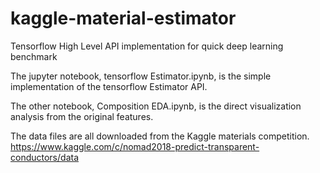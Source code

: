 # kaggle-material-estimator
Tensorflow High Level API implementation for quick deep learning benchmark

The jupyter notebook, tensorflow Estimator.ipynb, is the simple implementation of the tensorflow Estimator API. 

The other notebook, Composition EDA.ipynb, is the direct visualization analysis from the original features.

The data files are all downloaded from the Kaggle materials competition.
https://www.kaggle.com/c/nomad2018-predict-transparent-conductors/data
